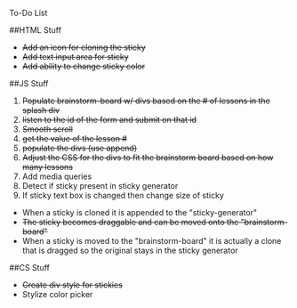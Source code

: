 To-Do List

##HTML Stuff
- ~~Add an icon for cloning the sticky~~
- ~~Add text input area for sticky~~
- ~~Add ability to change sticky color~~

##JS Stuff
1. ~~Populate brainstorm-board w/ divs based on the # of lessons in the splash div~~
1. ~~listen to the id of the form and submit on that id~~ 
1. ~~Smooth scroll~~
1. ~~get the value of the lesson #~~
1. ~~populate the divs (use append)~~
1. ~~Adjust the CSS for the divs to fit the brainstorm board based on how many lessons~~
1. Add media queries
1. Detect if sticky present in sticky generator 
1. If sticky text box is changed then change size of sticky

- When a sticky is cloned it is appended to the "sticky-generator"
- ~~The sticky becomes draggable and can be moved onto the "brainstorm-board"~~
- When a sticky is moved to the "brainstorm-board" it is actually a clone that is dragged so the original stays in the sticky generator 

##CS Stuff
- ~~Create div style for stickies~~
- Stylize color picker
